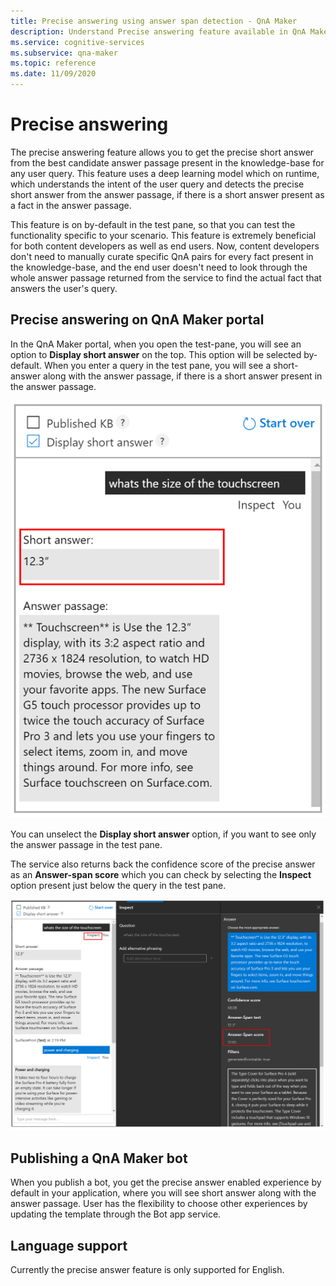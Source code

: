 ```yaml
---
title: Precise answering using answer span detection - QnA Maker
description: Understand Precise answering feature available in QnA Maker managed.
ms.service: cognitive-services
ms.subservice: qna-maker
ms.topic: reference
ms.date: 11/09/2020
---
```


# Precise answering

The precise answering feature allows you to get the precise short answer from the best candidate answer passage present in the knowledge-base for any user query. This feature uses a deep learning model which on runtime, which understands the intent of the user query and 
detects the precise short answer from the answer passage, if there is a short answer present as a fact in the answer passage. 

This feature is on by-default in the test pane, so that you can test the functionality specific to your scenario. This feature is extremely beneficial for both content developers as well as 
end users. Now, content developers don't need to manually curate specific QnA pairs for every fact present in the knowledge-base, and the end user doesn't need to look through the whole answer passage returned from the service to find the actual fact that answers the user's query. 

## Precise answering on QnA Maker portal

In the QnA Maker portal, when you open the test-pane, you will see an option to **Display short answer** on the top. This option will be selected by-default. 
When you enter a query in the test pane, you will see a short-answer along with the answer passage, if there is a short answer present in the answer passage. 
 
![Managed enabled test pane](../QnAMaker/media/conversational-context/test-pane-with-managed.png)

You can unselect the **Display short answer** option, if you want to see only the answer passage in the test pane. 

The service also returns back the confidence score of the precise answer as an **Answer-span score** which you can check by selecting the **Inspect** option present just below the query in the test pane.

![Managed answer span score](../QnAMaker/media/conversational-context/managed-answer-span-score.png)

## Publishing a QnA Maker bot

When you publish a bot, you get the precise answer enabled experience by default in your application, where you will see short answer along with the answer passage. User has the flexibility to choose other experiences by updating the template through the Bot app service. 

## Language support

Currently the precise answer feature is only supported for English.
